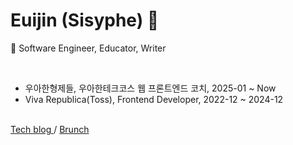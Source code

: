 <h1 align="left">Euijin (Sisyphe) 👋</h1>

🔭 Software Engineer, Educator, Writer

<br>

- 우아한형제들, 우아한테크코스 웹 프론트엔드 코치, 2025-01 ~ Now
- Viva Republica(Toss), Frontend Developer, 2022-12 ~ 2024-12

<br>

<a href="https://happysisyphe.tistory.com/">
  Tech blog
</a>
 / 
<a href="https://happysisyphe.tistory.com/">
  Brunch
</a>


<!--
**euijinkk/euijinkk** is a ✨ _special_ ✨ repository because its `README.md` (this file) appears on your GitHub profile.

<a href="https://happysisyphe.tistory.com/">
  <img alt="Tistory" src ="https://img.shields.io/badge/Tistory-white.svg?&style=for-the-badge"/>
</a>


Here are some ideas to get you started:

- 🔭 I’m currently working on ...
- 🌱 I’m currently learning ...
- 👯 I’m looking to collaborate on ...
- 🤔 I’m looking for help with ...
- 💬 Ask me about ...
- 📫 How to reach me: ...
- 😄 Pronouns: ...
- ⚡ Fun fact: ...
-->

